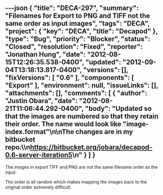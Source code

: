---json
{
  "title": "DECA-297",
  "summary": "Filenames for Export to PNG and TIFF not the same order as input images",
  "tags": "DECA",
  "project": {
    "key": "DECA",
    "title": "Decapod"
  },
  "type": "Bug",
  "priority": "Blocker",
  "status": "Closed",
  "resolution": "Fixed",
  "reporter": "Jonathan Hung",
  "date": "2012-08-15T12:26:35.538-0400",
  "updated": "2012-09-04T13:18:13.817-0400",
  "versions": [],
  "fixVersions": [
    "0.6"
  ],
  "components": [
    "Export"
  ],
  "environment": null,
  "issueLinks": [],
  "attachments": [],
  "comments": [
    {
      "author": "Justin Obara",
      "date": "2012-08-21T11:06:44.292-0400",
      "body": "Updated so that the images are numbered so that they retain their order. The name would look like \"image-index.format\"\n\nThe changes are in my bitbucket repo:\\\n<https://bitbucket.org/jobara/decapod-0.6-server-iteration5>\n"
    }
  ]
}
---
The images in export TIFF and PNG are not the same filename order as the input.

The order is all random which makes mapping the images back to the original order extremely difficult.

        